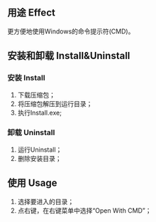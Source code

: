 ## 用途 Effect
更方便地使用Windows的命令提示符(CMD)。

## 安装和卸载 Install&Uninstall

### 安装 Install
1. 下载压缩包；
1. 将压缩包解压到运行目录；
1. 执行Install.exe;

### 卸载 Uninstall
1. 运行Uninstall；
1. 删除安装目录；

## 使用 Usage
1. 选择要进入的目录；
1. 点右键，在右键菜单中选择“Open With CMD”；
